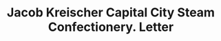 ---
doi: 10.7916/D82R53R7
date_other: '1870'
date_other_textual: 1870-1879
form: correspondence
genre:
- Letters (correspondence)
name:
- Jacob Kreischer Capital City Steam Confectionery
object_in_context_url: https://biggert.cul.columbia.edu/items/view/ave_biggert_00827
subject_hierarchical_geographic:
- Albany, New York, United States
subject_name:
- Jacob Kreischer Capital City Steam Confectionery
title: Jacob Kreischer Capital City Steam Confectionery. Letter
sort_title: Jacob Kreischer Capital City Steam Confectionery. Letter
call_number: ave_biggert_00827
coordinates:
- 42.652499999999996,-73.75722222222223
pid: ave_biggert_00827
identifiers: ave_biggert_00827
thumbnail: https://derivativo-2.library.columbia.edu/iiif/2/ldpd:345937/full/!256,256/0/native.jpg
permalink: /biggert/ave_biggert_00827/
layout: iiif-image-page
---